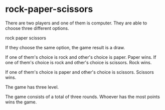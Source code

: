 # rock-paper-scissors

There are two players and one of them is computer. They are able to choose three different options. 

rock
paper
scissors

If they choose the same option,  the game result is a draw.

If one of them's choice is rock and other's choice is paper. Paper wins.
If one of them's choice is rock and other's choice is scissors. Rock wins.

If one of them's choice is paper and other's choice is scissors. Scissors wins.

The game has three level.

The game consists of a total of three rounds. Whoever has the most points wins the game.
